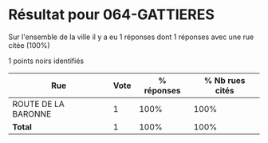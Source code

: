 # Résultat pour 064-GATTIERES

Sur l'ensemble de la ville il y a eu 1 réponses dont 1 réponses avec une rue citée (100%)

1 points noirs identifiés

| Rue | Vote | % réponses | % Nb rues cités|
|-----|------|------------|----------------|
| ROUTE DE LA BARONNE | 1 | 100% | 100%|
| **Total** | 1 | 100% | 100%|
